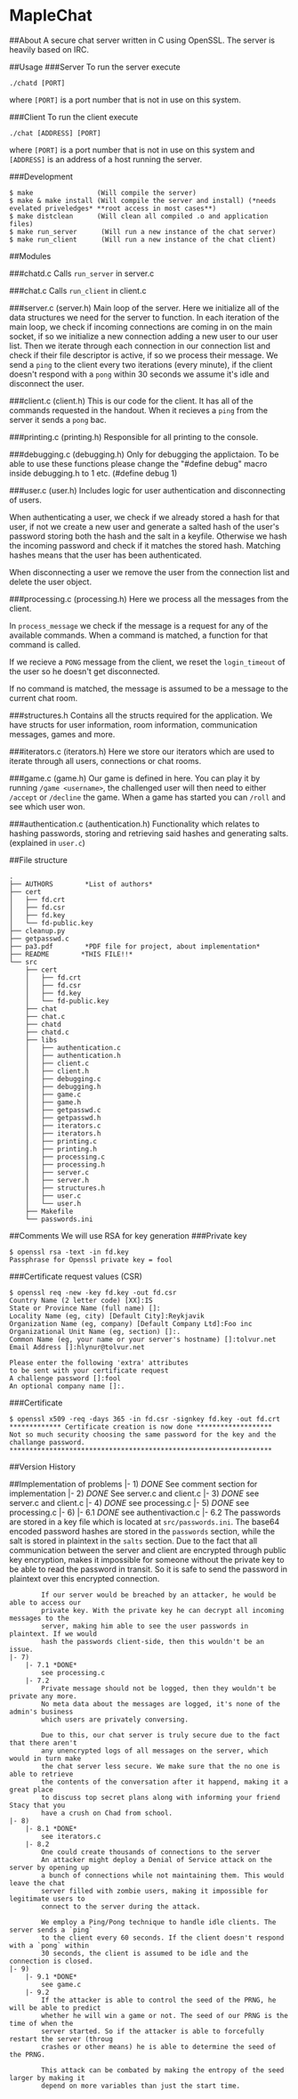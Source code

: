 MapleChat
===

##About
A secure chat server written in C using OpenSSL. The server is heavily based on IRC.

##Usage
###Server
To run the server execute

```
./chatd [PORT]
```
where `[PORT]` is a port number that is not in use on this system.

###Client
To run the client execute

```
./chat [ADDRESS] [PORT]
```
where `[PORT]` is a port number that is not in use on this system and `[ADDRESS]`
is an address of a host running the server.

###Development
```
$ make                (Will compile the server)
$ make & make install (Will compile the server and install) (*needs evelated priveledges* **root access in most cases**)
$ make distclean      (Will clean all compiled .o and application files)
$ make run_server      (Will run a new instance of the chat server)
$ make run_client      (Will run a new instance of the chat client)
```

##Modules

###chatd.c
Calls `run_server` in server.c

###chat.c
Calls `run_client` in client.c

###server.c (server.h)
Main loop of the server. Here we initialize all of the data structures we need for the
server to function. In each iteration of the main loop, we check if incoming connections
are coming in on the main socket, if so we initialize a new connection adding a new user
to our user list. Then we iterate through each connection in our connection list and check
if their file descriptor is active, if so we process their message. We send a `ping` to the
client every two iterations (every minute), if the client doesn't respond with a `pong`
within 30 seconds we assume it's idle and disconnect the user.

###client.c (client.h)
This is our code for the client. It has all of the commands requested in the handout. When
it recieves a `ping` from the server it sends a `pong` bac.

###printing.c (printing.h)
Responsible for all printing to the console.

###debugging.c (debugging.h)
Only for debugging the applictaion. To be able to use these functions
please change the "#define debug" macro inside debugging.h to 1 etc. (#define debug 1)

###user.c (user.h)
Includes logic for user authentication and disconnecting of users.

When authenticating a user, we check if we already stored a hash for that user, if not
we create a new user and generate a salted hash of the user's password storing both the
hash and the salt in a keyfile. Otherwise we hash the incoming password and check if it
matches the stored hash. Matching hashes means that the user has been authenticated.

When disconnecting a user we remove the user from the connection list and delete the user
object.

###processing.c (processing.h)
Here we process all the messages from the client.

In `process_message` we check if the message is a request for any of the available
commands. When a command is matched, a function for that command is called.

If we recieve a `PONG` message from the client, we reset the `login_timeout` of the
user so he doesn't get disconnected.

If no command is matched, the message is assumed to be a message to the current
chat room.

###structures.h
Contains all the structs required for the application. We have structs for user information,
room information, communication messages, games and more.

###iterators.c (iterators.h)
Here we store our iterators which are used to iterate through all users, connections or chat rooms.

###game.c (game.h)
Our game is defined in here. You can play it by running `/game <username>`, the challenged user will
then need to either `/accept` or `/decline` the game. When a game has started you can `/roll` and see
which user won.

###authentication.c (authentication.h)
Functionality which relates to hashing passwords, storing and retrieving said hashes and generating
salts. (explained in `user.c`)

##File structure

```
.
├── AUTHORS        *List of authors*
├── cert
│   ├── fd.crt
│   ├── fd.csr
│   ├── fd.key
│   └── fd-public.key
├── cleanup.py
├── getpasswd.c
├── pa3.pdf        *PDF file for project, about implementation*
├── README        *THIS FILE!!*
└── src
    ├── cert
    │   ├── fd.crt
    │   ├── fd.csr
    │   ├── fd.key
    │   └── fd-public.key
    ├── chat
    ├── chat.c
    ├── chatd
    ├── chatd.c
    ├── libs
    │   ├── authentication.c
    │   ├── authentication.h
    │   ├── client.c
    │   ├── client.h
    │   ├── debugging.c
    │   ├── debugging.h
    │   ├── game.c
    │   ├── game.h
    │   ├── getpasswd.c
    │   ├── getpasswd.h
    │   ├── iterators.c
    │   ├── iterators.h
    │   ├── printing.c
    │   ├── printing.h
    │   ├── processing.c
    │   ├── processing.h
    │   ├── server.c
    │   ├── server.h
    │   ├── structures.h
    │   ├── user.c
    │   └── user.h
    ├── Makefile
    └── passwords.ini
```

##Comments
We will use RSA for key generation
###Private key
```
$ openssl rsa -text -in fd.key
Passphrase for Openssl private key = fool
```

###Certificate request values (CSR)

```
$ openssl req -new -key fd.key -out fd.csr
Country Name (2 letter code) [XX]:IS
State or Province Name (full name) []:
Locality Name (eg, city) [Default City]:Reykjavik
Organization Name (eg, company) [Default Company Ltd]:Foo inc
Organizational Unit Name (eg, section) []:.
Common Name (eg, your name or your server's hostname) []:tolvur.net
Email Address []:hlynur@tolvur.net

Please enter the following 'extra' attributes
to be sent with your certificate request
A challenge password []:fool
An optional company name []:.
```

###Certificate
```
$ openssl x509 -req -days 365 -in fd.csr -signkey fd.key -out fd.crt
************* Certificate creation is now done *******************
Not so much security choosing the same password for the key and the
challange password.
******************************************************************
```

##Version History

##Implementation of problems
    |- 1) *DONE*
        See comment section for implementation
    |- 2) *DONE*
        See server.c and client.c
    |- 3) *DONE*
        see server.c and client.c
    |- 4) *DONE*
        see processing.c
    |- 5) *DONE*
        see processing.c
    |- 6)
        |- 6.1 *DONE*
            see authentivaction.c
        |- 6.2
            The passwords are stored in a key file which is located at `src/passwords.ini`.
            The base64 encoded password hashes are stored in the `passwords` section, while
            the salt is stored in plaintext in the `salts` section. Due to the fact that all
            communication between the server and client are encrypted through public key
            encryption, makes it impossible for someone without the private key to be able
            to read the password in transit. So it is safe to send the password in plaintext
            over this encrypted connection.

            If our server would be breached by an attacker, he would be able to access our
            private key. With the private key he can decrypt all incoming messages to the
            server, making him able to see the user passwords in plaintext. If we would
            hash the passwords client-side, then this wouldn't be an issue.
    |- 7)
        |- 7.1 *DONE*
            see processing.c
        |- 7.2
            Private message should not be logged, then they wouldn't be private any more.
            No meta data about the messages are logged, it's none of the admin's business
            which users are privately conversing.

            Due to this, our chat server is truly secure due to the fact that there aren't
            any unencrypted logs of all messages on the server, which would in turn make
            the chat server less secure. We make sure that the no one is able to retrieve
            the contents of the conversation after it happend, making it a great place
            to discuss top secret plans along with informing your friend Stacy that you
            have a crush on Chad from school.
    |- 8)
        |- 8.1 *DONE*
            see iterators.c
        |- 8.2
            One could create thousands of connections to the server
            An attacker might deploy a Denial of Service attack on the server by opening up
            a bunch of connections while not maintaining them. This would leave the chat
            server filled with zombie users, making it impossible for legitimate users to
            connect to the server during the attack.

            We employ a Ping/Pong technique to handle idle clients. The server sends a `ping`
            to the client every 60 seconds. If the client doesn't respond with a `pong` within
            30 seconds, the client is assumed to be idle and the connection is closed.
    |- 9)
        |- 9.1 *DONE*
            see game.c
        |- 9.2
            If the attacker is able to control the seed of the PRNG, he will be able to predict
            whether he will win a game or not. The seed of our PRNG is the time of when the
            server started. So if the attacker is able to forcefully restart the server (throug
            crashes or other means) he is able to determine the seed of the PRNG.

            This attack can be combated by making the entropy of the seed larger by making it
            depend on more variables than just the start time.
